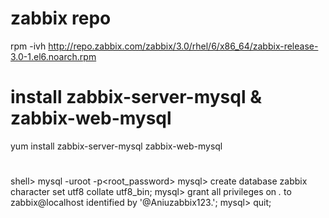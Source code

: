 # zabbix repo

rpm -ivh http://repo.zabbix.com/zabbix/3.0/rhel/6/x86_64/zabbix-release-3.0-1.el6.noarch.rpm

# install zabbix-server-mysql & zabbix-web-mysql

yum install zabbix-server-mysql zabbix-web-mysql

#

shell> mysql -uroot -p<root_password>
mysql> create database zabbix character set utf8 collate utf8_bin;
mysql> grant all privileges on *.* to zabbix@localhost identified by '@Aniuzabbix123.';
mysql> quit;
